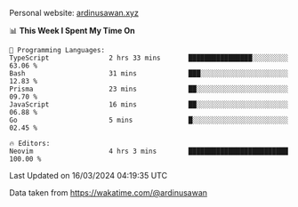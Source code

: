 Personal website: [ardinusawan.xyz](https://ardinusawan.xyz)

<!--START_SECTION:waka-->
📊 **This Week I Spent My Time On** 

```text
💬 Programming Languages: 
TypeScript               2 hrs 33 mins       ████████████████░░░░░░░░░   63.06 % 
Bash                     31 mins             ███░░░░░░░░░░░░░░░░░░░░░░   12.83 % 
Prisma                   23 mins             ██░░░░░░░░░░░░░░░░░░░░░░░   09.70 % 
JavaScript               16 mins             ██░░░░░░░░░░░░░░░░░░░░░░░   06.88 % 
Go                       5 mins              █░░░░░░░░░░░░░░░░░░░░░░░░   02.45 % 

🔥 Editors: 
Neovim                   4 hrs 3 mins        █████████████████████████   100.00 % 
```


 Last Updated on 16/03/2024 04:19:35 UTC
<!--END_SECTION:waka-->
Data taken from https://wakatime.com/@ardinusawan
